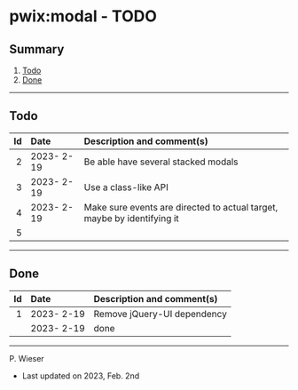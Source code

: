 # pwix:modal - TODO

## Summary

1. [Todo](#todo)
2. [Done](#done)

---
## Todo

|   Id | Date       | Description and comment(s) |
| ---: | :---       | :---                       |
|    2 | 2023- 2-19 | Be able have several stacked modals |
|    3 | 2023- 2-19 | Use a class-like API |
|    4 | 2023- 2-19 | Make sure events are directed to actual target, maybe by identifying it |
|    5 | | |

---
## Done

|   Id | Date       | Description and comment(s) |
| ---: | :---       | :---                       |
|    1 | 2023- 2-19 | Remove jQuery-UI dependency |
|      | 2023- 2-19 | done |

---
P. Wieser
- Last updated on 2023, Feb. 2nd
